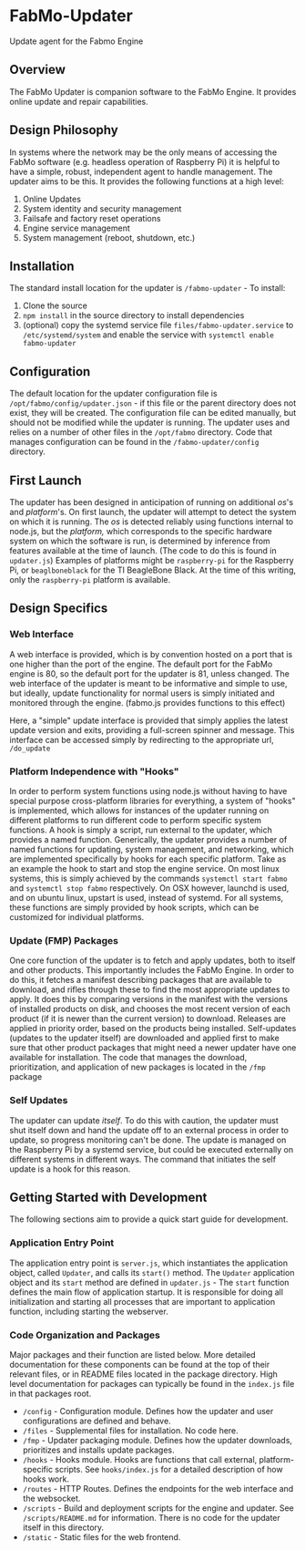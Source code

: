# FabMo-Updater
Update agent for the Fabmo Engine

## Overview
The FabMo Updater is companion software to the FabMo Engine.  It provides online update and repair capabilities. 

## Design Philosophy
In systems where the network may be the only means of accessing the FabMo software (e.g. headless operation of Raspberry Pi) it is helpful to have a simple, robust, independent agent to handle management. The updater aims to be this. It provides the following functions at a high level:

  1. Online Updates
  2. System identity and security management
  3. Failsafe and factory reset operations
  4. Engine service management
  5. System management (reboot, shutdown, etc.)

## Installation
The standard install location for the updater is `/fabmo-updater` - To install:

 1. Clone the source
 2. `npm install` in the source directory to install dependencies
 3. (optional) copy the systemd service file `files/fabmo-updater.service` to `/etc/systemd/system` and enable the service with `systemctl enable fabmo-updater`

## Configuration
The default location for the updater configuration file is `/opt/fabmo/config/updater.json` - if this file or the parent directory does not exist, they will be created.  The configuration file can be edited manually, but should not be modified while the updater is running.  The updater uses and relies on a number of other files in the `/opt/fabmo` directory.  Code that manages configuration can be found in the `/fabmo-updater/config` directory.

## First Launch
The updater has been designed in anticipation of running on additional _os_'s and _platform_'s. On first launch, the updater will attempt to detect the system on which it is running.  The _os_ is detected reliably using functions internal to node.js, but the _platform,_ which corresponds to the specific hardware system on which the software is run, is determined by inference from features available at the time of launch. (The code to do this is found in `updater.js`) Examples of platforms might be `raspberry-pi` for the Raspberry Pi, or `beaglboneblack` for the TI BeagleBone Black.  At the time of this writing, only the `raspberry-pi` platform is available.

## Design Specifics

### Web Interface
A web interface is provided, which is by convention hosted on a port that is one higher than the port of the engine.  The default port for the FabMo engine is 80, so the default port for the updater is 81, unless changed.  The web interface of the updater is meant to be informative and simple to use, but ideally, update functionality for normal users is simply initiated and monitored through the engine.  (fabmo.js provides functions to this effect)

Here, a "simple" update interface is provided that simply applies the latest update version and exits, providing a full-screen spinner and message.  This interface can be accessed simply by redirecting to the appropriate url, `/do_update`

### Platform Independence with "Hooks"
In order to perform system functions using node.js without having to have special purpose cross-platform libraries for everything, a system of "hooks" is implemented, which allows for instances of the updater running on different platforms to run different code to perform specific system functions.  A hook is simply a script, run external to the updater, which provides a named function.  Generically, the updater provides a number of named functions for updating, system management, and networking, which are implemented specifically by hooks for each specific platform.  Take as an example the hook to start and stop the engine service.  On most linux systems, this is simply achieved by the commands `systemctl start fabmo` and `systemctl stop fabmo` respectively.  On OSX however, launchd is used, and on ubuntu linux, upstart is used, instead of systemd.  For all systems, these functions are simply provided by hook scripts, which can be customized for individual platforms.

### Update (FMP) Packages
One core function of the updater is to fetch and apply updates, both to itself and other products. This importantly includes the FabMo Engine. In order to do this, it fetches a manifest describing packages that are available to download, and rifles through these to find the most appropriate updates to apply.  It does this by comparing versions in the manifest with the versions of installed products on disk, and chooses the most recent version of each product (if it is newer than the current version) to download.  Releases are applied in priority order, based on the products being installed.  Self-updates (updates to the updater itself) are downloaded and applied first to make sure that other product packages that might need a newer updater have one available for installation.  The code that manages the download, prioritization, and application of new packages is located in the `/fmp` package

### Self Updates
The updater can update *itself*. To do this with caution, the updater must shut itself down and hand the update off to an external process in order to update, so progress monitoring can't be done.  The update is managed on the Raspberry Pi by a systemd service, but could be executed externally on different systems in different ways.  The command that initiates the self update is a hook for this reason.

## Getting Started with Development
The following sections aim to provide a quick start guide for development.

### Application Entry Point
The application entry point is `server.js`, which instantiates the application object, called `Updater`, and calls its `start()` method.  The `Updater` application object and its `start` method are defined in `updater.js` - The `start` function defines the main flow of application startup.  It is responsible for doing all initialization and starting all processes that are important to application function, including starting the webserver.

### Code Organization and Packages
Major packages and their function are listed below.  More detailed documentation for these components can be found at the top of their relevant files, or in README files located in the package directory.  High level documentation for packages can typically be found in the `index.js` file in that packages root.

 * `/config` - Configuration module.  Defines how the updater and user configurations are defined and behave.
 * `/files` - Supplemental files for installation.  No code here.
 * `/fmp` - Updater packaging module.  Defines how the updater downloads, prioritizes and installs update packages.
 * `/hooks` - Hooks module.  Hooks are functions that call external, platform-specific scripts.  See `hooks/index.js` for a detailed description of how hooks work.
 * `/routes` - HTTP Routes.  Defines the endpoints for the web interface and the websocket.
 * `/scripts` - Build and deployment scripts for the engine and updater.  See `/scripts/README.md` for information.  There is no code for the updater itself in this directory.
 * `/static` - Static files for the web frontend.
